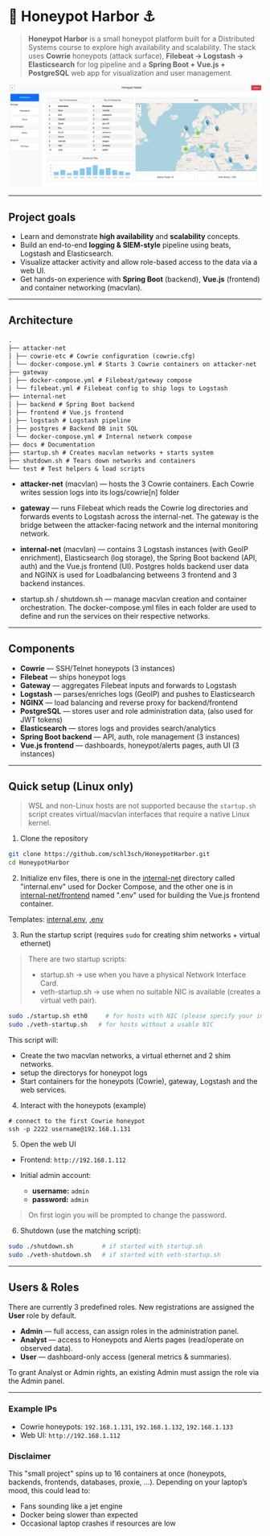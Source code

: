 # 🍯 Honeypot Harbor ⚓

> **Honeypot Harbor** is a small honeypot platform built for a Distributed Systems course to explore high availability and scalability. The stack uses **Cowrie** honeypots (attack surface), **Filebeat → Logstash → Elasticsearch** for log pipeline and a **Spring Boot + Vue.js + PostgreSQL** web app for visualization and user management.

![Dashboard](./docs/assets/dashboard.png)

---

## Project goals

* Learn and demonstrate **high availability** and **scalability** concepts.
* Build an end-to-end **logging & SIEM-style** pipeline using beats, Logstash and Elasticsearch.
* Visualize attacker activity and allow role-based access to the data via a web UI.
* Get hands-on experience with **Spring Boot** (backend), **Vue.js** (frontend) and container networking (macvlan).

---

## Architecture 

```
.
├── attacker-net
│ ├── cowrie-etc # Cowrie configuration (cowrie.cfg)
│ └── docker-compose.yml # Starts 3 Cowrie containers on attacker-net
├── gateway
│ ├── docker-compose.yml # Filebeat/gateway compose
│ └── filebeat.yml # Filebeat config to ship logs to Logstash
├── internal-net
│ ├── backend # Spring Boot backend 
│ ├── frontend # Vue.js frontend 
│ ├── logstash # Logstash pipeline
│ ├── postgres # Backend DB init SQL
│ └── docker-compose.yml # Internal network compose 
├── docs # Documentation
├── startup.sh # Creates macvlan networks + starts system
├── shutdown.sh # Tears down networks and containers
└── test # Test helpers & load scripts
```

- **attacker-net** (macvlan) — hosts the 3 Cowrie containers. Each Cowrie writes session logs into its logs/cowrie[n] folder 

- **gateway** — runs Filebeat which reads the Cowrie log directories and forwards events to Logstash across the internal-net. The gateway is the bridge between the attacker-facing network and the internal monitoring network.

- **internal-net** (macvlan) — contains 3 Logstash instances (with GeoIP enrichment), Elasticsearch (log storage), the Spring Boot backend (API, auth) and the Vue.js frontend (UI). Postgres holds backend user data and NGINX is used for Loadbalancing betweens 3 frontend and 3 backend instances.

- startup.sh / shutdown.sh — manage macvlan creation and container orchestration. The docker-compose.yml files in each folder are used to define and run the services on their respective networks.

---

## Components

- **Cowrie** — SSH/Telnet honeypots (3 instances)
- **Filebeat** — ships honeypot logs
- **Gateway** — aggregates Filebeat inputs and forwards to Logstash
- **Logstash** — parses/enriches logs (GeoIP) and pushes to Elasticsearch
- **NGINX** — load balancing and reverse proxy for backend/frontend
- **PostgreSQL** — stores user and role administration data, (also used for JWT tokens)
- **Elasticsearch** — stores logs and provides search/analytics
- **Spring Boot backend** — API, auth, role management (3 instances)
- **Vue.js frontend** — dashboards, honeypot/alerts pages, auth UI (3 instances)

---

## Quick setup (Linux only)

> WSL and non-Linux hosts are not supported because the `startup.sh` script creates virtual/macvlan interfaces that require a native Linux kernel.

1. Clone the repository

```bash
git clone https://github.com/schl3sch/HoneypotHarbor.git
cd HoneypotHarbor
```

2. Initialize env files, there is one in the [internal-net](./internal-net/) directory called "internal.env" used for Docker Compose, and the other one is in [internal-net/frontend](./internal-net/frontend/) named ".env" used for building the Vue.js frontend container.

Templates: [internal.env](./internal-net/internal.env.template), [.env](./internal-net/frontend/.env.template)

3. Run the startup script (requires `sudo` for creating shim networks + virtual ethernet)
> There are two startup scripts:
> - startup.sh → use when you have a physical Network Interface Card.
> - veth-startup.sh → use when no suitable NIC is available (creates a virtual veth pair).

```bash
sudo ./startup.sh eth0     # for hosts with NIC (please specify your interface as argument)
sudo ./veth-startup.sh   # for hosts without a usable NIC
```

This script will:

* Create the two macvlan networks, a virtual ethernet and 2 shim networks.
* setup the directorys for honeypot logs
* Start containers for the honeypots (Cowrie), gateway, Logstash and the web services.

4. Interact with the honeypots (example)

```
# connect to the first Cowrie honeypot
ssh -p 2222 username@192.168.1.131
```

5. Open the web UI

* Frontend: `http://192.168.1.112`
* Initial admin account:

  * **username:** `admin`
  * **password:** `admin`

> On first login you will be prompted to change the password.

6. Shutdown (use the matching script):
```bash
sudo ./shutdown.sh        # if started with startup.sh
sudo ./veth-shutdown.sh   # if started with veth-startup.sh
```

---

## Users & Roles

There are currently 3 predefined roles. New registrations are assigned the **User** role by default.

* **Admin** — full access, can assign roles in the administration panel.
* **Analyst** — access to Honeypots and Alerts pages (read/operate on observed data).
* **User** — dashboard-only access (general metrics & summaries).

To grant Analyst or Admin rights, an existing Admin must assign the role via the Admin panel.

---


### Example IPs

* Cowrie honeypots: `192.168.1.131`, `192.168.1.132`, `192.168.1.133`
* Web UI: `http://192.168.1.112`

### Disclaimer

This "small project" spins up to 16 containers at once (honeypots, backends, frontends, databases, proxie, …). Depending on your laptop’s mood, this could lead to:

- Fans sounding like a jet engine
- Docker being slower than expected
- Occasional laptop crashes if resources are low

